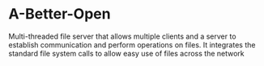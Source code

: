 # A-Better-Open
Multi-threaded file server that allows multiple clients and a server to establish communication and perform operations on files. 
It integrates the standard file system calls to allow easy use of files across the network

